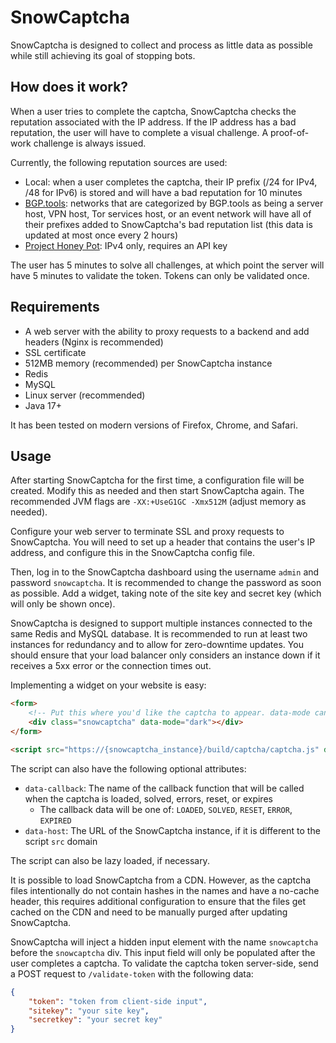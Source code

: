 # SnowCaptcha

SnowCaptcha is designed to collect and process as little data as possible while still achieving its goal of stopping bots.

## How does it work?

When a user tries to complete the captcha, SnowCaptcha checks the reputation associated with the IP address. If the IP address has a bad reputation, the user will have to complete a visual challenge. A proof-of-work challenge is always issued.

Currently, the following reputation sources are used:
- Local: when a user completes the captcha, their IP prefix (/24 for IPv4, /48 for IPv6) is stored and will have a bad reputation for 10 minutes
- [BGP.tools](https://bgp.tools): networks that are categorized by BGP.tools as being a server host, VPN host, Tor services host, or an event network will have all of their prefixes added to SnowCaptcha's bad reputation list (this data is updated at most once every 2 hours)
- [Project Honey Pot](https://www.projecthoneypot.org): IPv4 only, requires an API key

The user has 5 minutes to solve all challenges, at which point the server will have 5 minutes to validate the token. Tokens can only be validated once.

## Requirements

- A web server with the ability to proxy requests to a backend and add headers (Nginx is recommended)
- SSL certificate
- 512MB memory (recommended) per SnowCaptcha instance
- Redis
- MySQL
- Linux server (recommended)
- Java 17+

It has been tested on modern versions of Firefox, Chrome, and Safari.

## Usage

After starting SnowCaptcha for the first time, a configuration file will be created. Modify this as needed and then start SnowCaptcha again. The recommended JVM flags are `-XX:+UseG1GC -Xmx512M` (adjust memory as needed).

Configure your web server to terminate SSL and proxy requests to SnowCaptcha. You will need to set up a header that contains the user's IP address, and configure this in the SnowCaptcha config file.

Then, log in to the SnowCaptcha dashboard using the username `admin` and password `snowcaptcha`. It is recommended to change the password as soon as possible. Add a widget, taking note of the site key and secret key (which will only be shown once).

SnowCaptcha is designed to support multiple instances connected to the same Redis and MySQL database. It is recommended to run at least two instances for redundancy and to allow for zero-downtime updates. You should ensure that your load balancer only considers an instance down if it receives a 5xx error or the connection times out.

Implementing a widget on your website is easy:
```html
<form>
    <!-- Put this where you'd like the captcha to appear. data-mode can be "light" (default) or "dark" -->
    <div class="snowcaptcha" data-mode="dark"></div>
</form>

<script src="https://{snowcaptcha_instance}/build/captcha/captcha.js" data-sitekey="{ your_site_key }" async></script>
```

The script can also have the following optional attributes:
- `data-callback`: The name of the callback function that will be called when the captcha is loaded, solved, errors, reset, or expires
  - The callback data will be one of: `LOADED`, `SOLVED`, `RESET`, `ERROR`, `EXPIRED`
- `data-host`: The URL of the SnowCaptcha instance, if it is different to the script `src` domain

The script can also be lazy loaded, if necessary.

It is possible to load SnowCaptcha from a CDN. However, as the captcha files intentionally do not contain hashes in the names and have a no-cache header, this requires additional configuration to ensure that the files get cached on the CDN and need to be manually purged after updating SnowCaptcha.

SnowCaptcha will inject a hidden input element with the name `snowcaptcha` before the `snowcaptcha` div. This input field will only be populated after the user completes a captcha. To validate the captcha token server-side, send a POST request to `/validate-token` with the following data:
```json
{
    "token": "token from client-side input",
    "sitekey": "your site key",
    "secretkey": "your secret key"
}
```